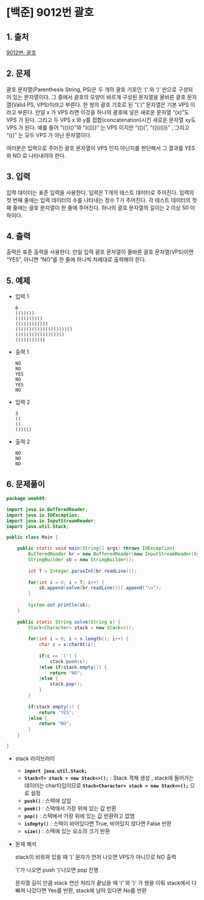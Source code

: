 # [백준] 9012번 괄호

## 1. 출처

[9012번: 괄호](https://www.acmicpc.net/problem/9012)

## 2. 문제

괄호 문자열(Parenthesis String, PS)은 두 개의 괄호 기호인 ‘(’ 와 ‘)’ 만으로 구성되어 있는 문자열이다. 그 중에서 괄호의 모양이 바르게 구성된 문자열을 올바른 괄호 문자열(Valid PS, VPS)이라고 부른다. 한 쌍의 괄호 기호로 된 “( )” 문자열은 기본 VPS 이라고 부른다. 만일 x 가 VPS 라면 이것을 하나의 괄호에 넣은 새로운 문자열 “(x)”도 VPS 가 된다. 그리고 두 VPS x 와 y를 접합(concatenation)시킨 새로운 문자열 xy도 VPS 가 된다. 예를 들어 “(())()”와 “((()))” 는 VPS 이지만 “(()(”, “(())()))” , 그리고 “(()” 는 모두 VPS 가 아닌 문자열이다.

여러분은 입력으로 주어진 괄호 문자열이 VPS 인지 아닌지를 판단해서 그 결과를 YES 와 NO 로 나타내어야 한다.

## 3. 입력

입력 데이터는 표준 입력을 사용한다. 입력은 T개의 테스트 데이터로 주어진다. 입력의 첫 번째 줄에는 입력 데이터의 수를 나타내는 정수 T가 주어진다. 각 테스트 데이터의 첫째 줄에는 괄호 문자열이 한 줄에 주어진다. 하나의 괄호 문자열의 길이는 2 이상 50 이하이다.

## 4. 출력

출력은 표준 출력을 사용한다. 만일 입력 괄호 문자열이 올바른 괄호 문자열(VPS)이면 “YES”, 아니면 “NO”를 한 줄에 하나씩 차례대로 출력해야 한다.

## 5. 예제

- 입력 1
    
    ```
    6
    (())())
    (((()())()
    (()())((()))
    ((()()(()))(((())))()
    ()()()()(()()())()
    (()((())()(
    ```
    
- 출력 1
    
    ```
    NO
    NO
    YES
    NO
    YES
    NO
    ```
    
- 입력 2
    
    ```
    3
    ((
    ))
    ())(()
    ```
    
- 출력 2
    
    ```
    NO
    NO
    NO
    ```
    

## 6. 문제풀이

```java
package week09;

import java.io.BufferedReader;
import java.io.IOException;
import java.io.InputStreamReader;
import java.util.Stack;

public class Main {

	public static void main(String[] args) throws IOException{
		BufferedReader br = new BufferedReader(new InputStreamReader(System.in));
		StringBuilder sb = new StringBuilder();
		
		int T = Integer.parseInt(br.readLine());
		
		for(int i = 0; i < T; i++) {
			sb.append(solve(br.readLine())).append("\n");
		}
		
		System.out.println(sb);
	}
	
	public static String solve(String s) {
		Stack<Character> stack = new Stack<>();
		
		for(int i = 0; i < s.length(); i++) {
			char c = s.charAt(i);
			
			if(c == '(') {
				stack.push(c);
			}else if(stack.empty()) {
				return "NO";
			}else {
				stack.pop();
			}
		}
		
		if(stack.empty()) {
			return "YES";
		}else {
			return "NO";
		}
	}

}
```

- stack 라이브러리
    - **`import java.util.Stack;`**
    - **`Stack<T> stack = new Stack<>();`** : Stack 객체 생성 , stack에 들어가는 데이터는 char타입이므로 **`Stack<Character> stack = new Stack<>();`** 으로 설정
    - **`push()`** : 스택에 삽입
    - **`peek()`** : 스택에서 가장 위에 있는 값 반환
    - **`pop()`** : 스택에서 가장 위에 있는 값 반환하고 없앰
    - **`isEmpty()`** : 스택이 비어있다면 True, 비어있지 않다면 False 반환
    - **`size()`** : 스택에 있는 요소의 크기 반환
- 문제 해석
    
    stack이 비워져 있을 때 ‘)’ 문자가 먼저 나오면 VPS가 아니므로 NO 출력
    
    ‘(’가 나오면 push ‘)’나오면 pop 진행 
    
    문자열 길이 만큼 stack 연산 처리가 끝났을 때 ‘(’ 와 ‘)’ 가 쌍을 이뤄 stack에서 다 빠져 나갔다면 Yes를 반환, stack에 남아 있다면 No를 반환
